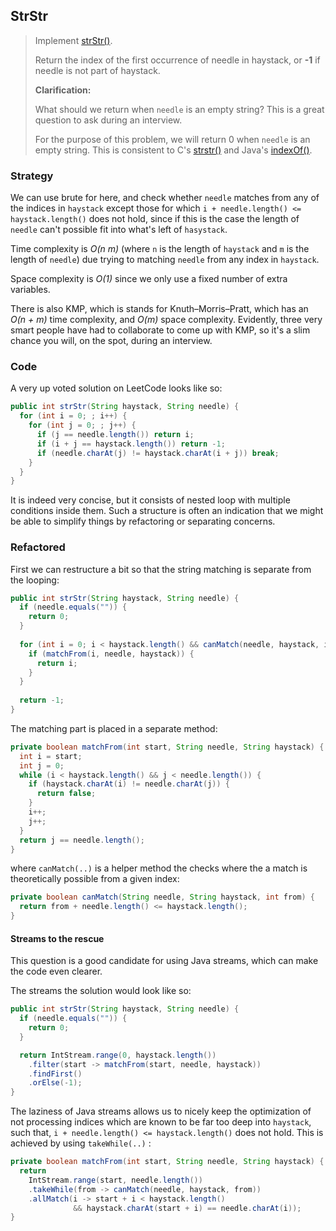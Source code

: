 ## StrStr

> Implement [strStr()](http://www.cplusplus.com/reference/cstring/strstr/).
>
> Return the index of the first occurrence of needle in haystack, or **-1** if needle is not part of haystack.
>
> **Clarification:**
>
> What should we return when `needle` is an empty string? This is a great question to ask during an interview.
>
> For the purpose of this problem, we will return 0 when `needle` is an empty string. This is consistent to C's [strstr()](http://www.cplusplus.com/reference/cstring/strstr/) and Java's [indexOf()](https://docs.oracle.com/javase/7/docs/api/java/lang/String.html#indexOf(java.lang.String)).



### Strategy

We can use brute for here, and check whether `needle` matches from any of the indices in `haystack` except those for which `i + needle.length() <= haystack.length()` does not hold, since if this is the case the length of `needle` can't possible fit into what's left of `hasystack`.

Time complexity is *O(n m)* (where `n` is the length of `haystack` and `m` is the length of `needle`) due trying to matching `needle` from any index in `haystack`.

Space complexity is *O(1)* since we only use a fixed number of extra variables.

There is also KMP, which is stands for Knuth–Morris–Pratt, which has an *O(n + m)* time complexity, and *O(m)* space complexity. Evidently, three very smart people have had to collaborate to come up with KMP, so it's a slim chance you will, on the spot, during an interview.



### Code

A very up voted solution on LeetCode looks like so:

```java
public int strStr(String haystack, String needle) {
  for (int i = 0; ; i++) {
    for (int j = 0; ; j++) {
      if (j == needle.length()) return i;
      if (i + j == haystack.length()) return -1;
      if (needle.charAt(j) != haystack.charAt(i + j)) break;
    }
  }
}
```

It is indeed very concise, but it consists of nested loop with multiple conditions inside them. Such a structure is often an indication that we might be able to simplify things by refactoring or separating concerns.



### Refactored

First we can restructure a bit so that the string matching is separate from the looping:

```java
public int strStr(String haystack, String needle) {
  if (needle.equals("")) {
    return 0;
  }
  
  for (int i = 0; i < haystack.length() && canMatch(needle, haystack, i); i++) {
    if (matchFrom(i, needle, haystack)) {
      return i;
    }
  }
  
  return -1;
}
```

The matching part is placed in a separate method:

```java
private boolean matchFrom(int start, String needle, String haystack) {
  int i = start;
  int j = 0;
  while (i < haystack.length() && j < needle.length()) {
    if (haystack.charAt(i) != needle.charAt(j)) {
      return false;
    }
    i++;
    j++;
  }
  return j == needle.length();
}
```

where `canMatch(..)` is a helper method the checks where the a match is theoretically possible from a given index:

```java
private boolean canMatch(String needle, String haystack, int from) {
  return from + needle.length() <= haystack.length();
}
```

#### Streams to the rescue

This question is a good candidate for using Java streams, which can make the code even clearer. 

The streams the solution would look like so:

```java
public int strStr(String haystack, String needle) {
  if (needle.equals("")) {
    return 0;
  }

  return IntStream.range(0, haystack.length())
    .filter(start -> matchFrom(start, needle, haystack))
    .findFirst()
    .orElse(-1);
}
```

The laziness of Java streams allows us to nicely keep the optimization of not processing indices which are known to be far too deep into `haystack`, such that, `i + needle.length() <= haystack.length()` does not hold.  This is achieved by using `takeWhile(..)` :

```java
private boolean matchFrom(int start, String needle, String haystack) {
  return
    IntStream.range(start, needle.length())
    .takeWhile(from -> canMatch(needle, haystack, from))
    .allMatch(i -> start + i < haystack.length()
              && haystack.charAt(start + i) == needle.charAt(i));
}
```

